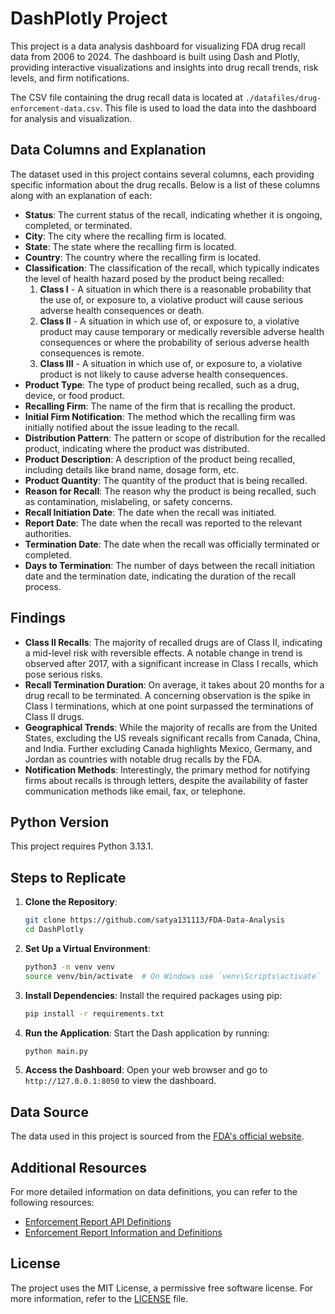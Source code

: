 # DashPlotly Project

This project is a data analysis dashboard for visualizing FDA drug recall data from 2006 to 2024. The dashboard is built using Dash and Plotly, providing interactive visualizations and insights into drug recall trends, risk levels, and firm notifications.

The CSV file containing the drug recall data is located at `./datafiles/drug-enforcement-data.csv`. This file is used to load the data into the dashboard for analysis and visualization.

## Data Columns and Explanation

The dataset used in this project contains several columns, each providing specific information about the drug recalls. Below is a list of these columns along with an explanation of each:

- **Status**: The current status of the recall, indicating whether it is ongoing, completed, or terminated.
- **City**: The city where the recalling firm is located.
- **State**: The state where the recalling firm is located.
- **Country**: The country where the recalling firm is located.
- **Classification**: The classification of the recall, which typically indicates the level of health hazard posed by the product being recalled:
  1. **Class I** - A situation in which there is a reasonable probability that the use of, or exposure to, a violative product will cause serious adverse health consequences or death.
  2. **Class II** - A situation in which use of, or exposure to, a violative product may cause temporary or medically reversible adverse health consequences or where the probability of serious adverse health consequences is remote.
  3. **Class III** - A situation in which use of, or exposure to, a violative product is not likely to cause adverse health consequences.
- **Product Type**: The type of product being recalled, such as a drug, device, or food product.
- **Recalling Firm**: The name of the firm that is recalling the product.
- **Initial Firm Notification**: The method which the recalling firm was initially notified about the issue leading to the recall.
- **Distribution Pattern**: The pattern or scope of distribution for the recalled product, indicating where the product was distributed.
- **Product Description**: A description of the product being recalled, including details like brand name, dosage form, etc.
- **Product Quantity**: The quantity of the product that is being recalled.
- **Reason for Recall**: The reason why the product is being recalled, such as contamination, mislabeling, or safety concerns.
- **Recall Initiation Date**: The date when the recall was initiated.
- **Report Date**: The date when the recall was reported to the relevant authorities.
- **Termination Date**: The date when the recall was officially terminated or completed.
- **Days to Termination**: The number of days between the recall initiation date and the termination date, indicating the duration of the recall process.

## Findings

- **Class II Recalls**: The majority of recalled drugs are of Class II, indicating a mid-level risk with reversible effects. A notable change in trend is observed after 2017, with a significant increase in Class I recalls, which pose serious risks.
- **Recall Termination Duration**: On average, it takes about 20 months for a drug recall to be terminated. A concerning observation is the spike in Class I terminations, which at one point surpassed the terminations of Class II drugs.
- **Geographical Trends**: While the majority of recalls are from the United States, excluding the US reveals significant recalls from Canada, China, and India. Further excluding Canada highlights Mexico, Germany, and Jordan as countries with notable drug recalls by the FDA.
- **Notification Methods**: Interestingly, the primary method for notifying firms about recalls is through letters, despite the availability of faster communication methods like email, fax, or telephone.

## Python Version

This project requires Python 3.13.1.

## Steps to Replicate

1. **Clone the Repository**:
   ```bash
   git clone https://github.com/satya131113/FDA-Data-Analysis
   cd DashPlotly
   ```

2. **Set Up a Virtual Environment**:
   ```bash
   python3 -m venv venv
   source venv/bin/activate  # On Windows use `venv\Scripts\activate`
   ```

3. **Install Dependencies**:
   Install the required packages using pip:
   ```bash
   pip install -r requirements.txt
   ```

4. **Run the Application**:
   Start the Dash application by running:
   ```bash
   python main.py
   ```

5. **Access the Dashboard**:
   Open your web browser and go to `http://127.0.0.1:8050` to view the dashboard.

## Data Source

The data used in this project is sourced from the [FDA's official website](https://open.fda.gov/data/downloads).

## Additional Resources

For more detailed information on data definitions, you can refer to the following resources:
- [Enforcement Report API Definitions](https://www.fda.gov/safety/enforcement-reports/enforcement-report-api-definitions)
- [Enforcement Report Information and Definitions](https://www.fda.gov/safety/enforcement-reports/enforcement-report-information-and-definitions)


## License

The project uses the MIT License, a permissive free software license. For more information, refer to the [LICENSE](LICENSE) file.

